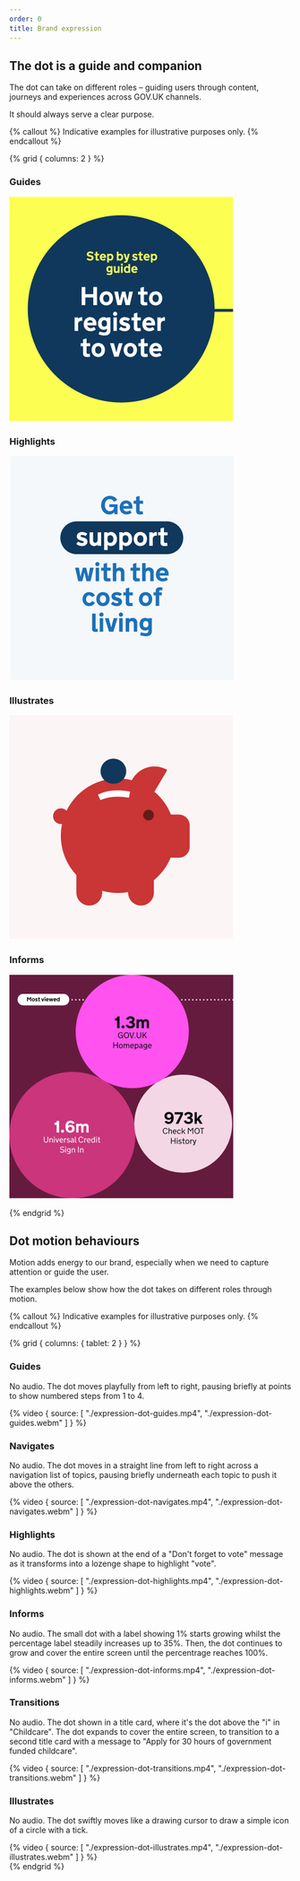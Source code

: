 ```yaml
---
order: 0
title: Brand expression
---
```


## The dot is a guide and companion

The dot can take on different roles – guiding users through content, journeys and experiences across GOV.UK channels.

It should always serve a clear purpose.

{% callout %}
Indicative examples for illustrative purposes only.
{% endcallout %}

{% grid { columns: 2 } %}

<div>

### Guides

![Text "How to register to vote", above is smaller text for the topic "Step by step guide", all within a dark blue circle on a yellow background.](./expression-guides.png)

</div>
<div>

### Highlights

![Text 'Get support with the cost of living' with "support" in a lozenge-shaped highlight.](./expression-highlights.png)

</div>
<div>

### Illustrates

![A graphic of a piggy bank showing a coin that resembles the dot.](./expression-illustrates.png)

</div>
<div>

### Informs

![Infographic showing statistics in circles for the 3 most visited pages on the GOV.UK website.](./expression-informs.png)

</div>
{% endgrid %}

## Dot motion behaviours

Motion adds energy to our brand, especially when we need to capture attention or guide the user.

The examples below show how the dot takes on different roles through motion.

{% callout %}
Indicative examples for illustrative purposes only.
{% endcallout %}

{% grid { columns: { tablet: 2 } } %}

<div class="app-border app-border--top">

### Guides

No audio. The dot moves playfully from left to right, pausing briefly at points to show numbered steps from 1 to 4.

</div>
<div>
{% video { source: [
    "./expression-dot-guides.mp4",
    "./expression-dot-guides.webm"
] } %}
</div>
<div class="app-border app-border--top">

### Navigates

No audio. The dot moves in a straight line from left to right across a navigation list of topics, pausing briefly underneath each topic to push it above the others.

</div>
<div>
{% video { source: [
    "./expression-dot-navigates.mp4",
    "./expression-dot-navigates.webm"
] } %}
</div>
<div class="app-border app-border--top">

### Highlights

No audio. The dot is shown at the end of a "Don't forget to vote" message as it transforms into a lozenge shape to highlight "vote".

</div>
<div>
{% video { source: [
    "./expression-dot-highlights.mp4",
    "./expression-dot-highlights.webm"
] } %}
</div>
<div class="app-border app-border--top">

### Informs

No audio. The small dot with a label showing 1% starts growing whilst the percentage label steadily increases up to 35%. Then, the dot continues to grow and cover the entire screen until the percentrage reaches 100%.

</div>
<div>
{% video { source: [
    "./expression-dot-informs.mp4",
    "./expression-dot-informs.webm"
] } %}
</div>
<div class="app-border app-border--top">

### Transitions

No audio. The dot shown in a title card, where it's the dot above the "i" in "Childcare". The dot expands to cover the entire screen, to transition to a second title card with a message to "Apply for 30 hours of government funded childcare".

</div>
<div>
{% video { source: [
    "./expression-dot-transitions.mp4",
    "./expression-dot-transitions.webm"
] } %}
</div>
<div class="app-border app-border--top">

### Illustrates

No audio. The dot swiftly moves like a drawing cursor to draw a simple icon of a circle with a tick.

</div>
<div>
{% video { source: [
    "./expression-dot-illustrates.mp4",
    "./expression-dot-illustrates.webm"
] } %}
</div>
{% endgrid %}
